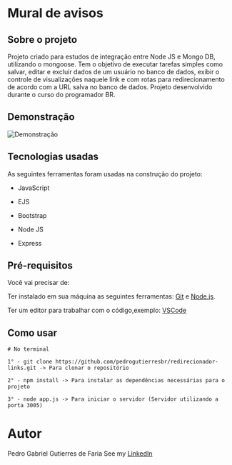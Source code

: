 # Mural de avisos

## Sobre o projeto

Projeto criado para estudos de integração entre Node JS e Mongo DB, utilizando o mongoose. Tem o objetivo de executar tarefas simples como salvar, editar e excluir dados de um usuário no banco de dados, exibir o controle de visualizações naquele link e com rotas para redirecionamento de acordo com a URL salva no banco de dados. Projeto desenvolvido durante o curso do programador BR.

## Demonstração

![Demonstração]()

## Tecnologias usadas

As seguintes ferramentas foram usadas na construção do projeto:

-   JavaScript

-   EJS

-   Bootstrap

-   Node JS

-   Express

## Pré-requisitos

Você vai precisar de:

Ter instalado em sua máquina as seguintes ferramentas: [Git](https://git-scm.com/) e [Node.js](https://nodejs.org/en/).

Ter um editor para trabalhar com o código,exemplo: [VSCode](https://code.visualstudio.com/)

## Como usar

```
# No terminal

1° - git clone https://github.com/pedrogutierresbr/redirecionador-links.git -> Para clonar o repositório

2° - npm install -> Para instalar as dependências necessárias para o projeto

3° - node app.js -> Para iniciar o servidor (Servidor utilizando a porta 3005)
```

# Autor

Pedro Gabriel Gutierres de Faria
See my [LinkedIn](https://www.linkedin.com/in/pedro-gutierres/)
